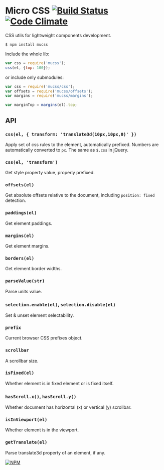 # Micro CSS [![Build Status](https://travis-ci.org/dfcreative/mucss.svg?branch=master)](https://travis-ci.org/dfcreative/mucss) [![Code Climate](https://codeclimate.com/github/dfcreative/mucss/badges/gpa.svg)](https://codeclimate.com/github/dfcreative/mucss)

CSS utils for lightweight components development.

```
$ npm install mucss
```

Include the whole lib:

```js
var css = require('mucss');
css(el, {top: 100});
```


or include only submodules:

```js
var css = require('mucss/css');
var offsets = require('mucss/offsets');
var margins = require('mucss/margins');

var marginTop = margins(el).top;
```

## API

### `css(el, { transform: 'translate3d(10px,10px,0)' })`

Apply set of css rules to the element, automatically prefixed. Numbers are automatically converted to `px`. The same as `$.css` in jQuery.

### `css(el, 'transform')`
Get style property value, properly prefixed.

### `offsets(el)`
Get absolute offsets relative to the document, including `position: fixed` detection.

### `paddings(el)`
Get element paddings.

### `margins(el)`
Get element margins.

### `borders(el)`
Get element border widths.

### `parseValue(str)`
Parse units value.

### `selection.enable(el)`, `selection.disable(el)`
Set & unset element selectability.

### `prefix`
Current browser CSS prefixes object.

### `scrollbar`
A scrollbar size.

### `isFixed(el)`
Whether element is in fixed element or is fixed itself.

### `hasScroll.x()`, `hasScroll.y()`
Whether document has horizontal (x) or vertical (y) scrollbar.

### `isInViewport(el)`
Whether element is in the viewport.

### `getTranslate(el)`
Parse translate3d property of an element, if any.


[![NPM](https://nodei.co/npm/mucss.png?downloads=true&downloadRank=true&stars=true)](https://nodei.co/npm/mucss/)